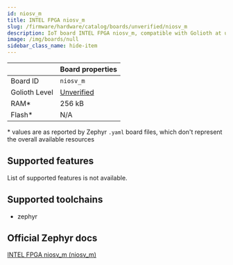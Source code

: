```yaml
---
id: niosv_m
title: INTEL FPGA niosv_m
slug: /firmware/hardware/catalog/boards/unverified/niosv_m
description: IoT board INTEL FPGA niosv_m, compatible with Golioth at unverified level.
image: /img/boards/null
sidebar_class_name: hide-item
---
```


[//]: # (This is an auto-generated file, do not edit! Changes to it will be lost upon re-generation)



|                | Board properties     |
| -------------  | -------------------- |
| Board ID       | `niosv_m` |
| Golioth Level  | [Unverified](/firmware/hardware#unverified-boards) |
| RAM*           | 256 kB |
| Flash*         | N/A |

\* values are as reported by Zephyr `.yaml` board files, which don't represent the overall available resources



## Supported features

List of supported features is not available.

## Supported toolchains

* zephyr

## Official Zephyr docs

[INTEL FPGA niosv_m (niosv_m)](https://docs.zephyrproject.org/latest/boards/intel/niosv_m/doc/index.html)

